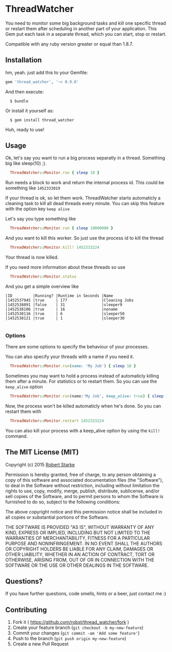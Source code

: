 # ThreadWatcher

You need to monitor some big background tasks and kill one specific thread or restart them after scheduling in another part of your application. This Gem put each task in a separate thread, which you can start, stop or restart.

Compatible with any ruby version greater or equal than 1.8.7.


## Installation

hm, yeah. just add this to your Gemfile:

```ruby
gem 'thread_watcher', '~> 0.9.0'
```

And then execute:
```
  $ bundle
```
Or install it yourself as:
```
  $ gem install thread_watcher
```

Huh, ready to use!

## Usage

Ok, let's say you want to run a big process separatly in a thread. 
Something big like sleep(10) ;). 

```ruby
  ThreadWatcher::Monitor.run { sleep 10 }
```

Run needs a block to work and return the internal process id. 
This could be something like `1452333019`

If your thread is ok, so let them work.
ThreadWatcher starts automaticly a cleaning task to kill all dead threads every minute. You can skip this feature with the option key `keep alive`

Let's say you type something like

```ruby
  ThreadWatcher::Monitor.run { sleep 10000000 }
```

And you want to kill this worker. So just use the process id to kill the thread

```ruby
  ThreadWatcher::Monitor.kill! 1452333224
```

Your thread is now killed.


If you need more information about these threads so use

```ruby
  ThreadWatcher::Monitor.status
```

And you get a simple overview like

```
|ID         |Running? |Runtime in Seconds |Name
|1452537945 |true     | 177               |Cleaning Jobs
|1452538091 |false    | 31                |sleeper9
|1452538106 |true     | 16                |noname
|1452538116 |true     | 6                 |sleeper50
|1452538121 |true     | 1                 |sleeper30


```

### Options

There are some options to specify the behaviour of your processes.

You can also specify your threads with a name if you need it.

```ruby
  ThreadWatcher::Monitor.run(name: 'My Job') { sleep 10 }
```

Sometimes you may want to hold a process instead of automaticly killing them after a minute. For statistics or to restart them. So you can use the `keep_alive` option

```ruby
  ThreadWatcher::Monitor.run(name:'My Job', keep_alive: true) { sleep 10 }
```

Now, the process won't be killed automaticly when he's done. So you can restart them with

```ruby
  ThreadWatcher::Monitor.restart 1452333224
```

You can also kill your process with a keep_alive option by using the `kill!` command.



## The MIT License (MIT)

Copyright (c) 2015  [Robert Starke](robertst81+github@gmail.com)

Permission is hereby granted, free of charge, to any person obtaining a copy
of this software and associated documentation files (the "Software"), to deal
in the Software without restriction, including without limitation the rights
to use, copy, modify, merge, publish, distribute, sublicense, and/or sell
copies of the Software, and to permit persons to whom the Software is
furnished to do so, subject to the following conditions:

The above copyright notice and this permission notice shall be included in
all copies or substantial portions of the Software.

THE SOFTWARE IS PROVIDED "AS IS", WITHOUT WARRANTY OF ANY KIND, EXPRESS OR
IMPLIED, INCLUDING BUT NOT LIMITED TO THE WARRANTIES OF MERCHANTABILITY,
FITNESS FOR A PARTICULAR PURPOSE AND NONINFRINGEMENT. IN NO EVENT SHALL THE
AUTHORS OR COPYRIGHT HOLDERS BE LIABLE FOR ANY CLAIM, DAMAGES OR OTHER
LIABILITY, WHETHER IN AN ACTION OF CONTRACT, TORT OR OTHERWISE, ARISING FROM,
OUT OF OR IN CONNECTION WITH THE SOFTWARE OR THE USE OR OTHER DEALINGS IN
THE SOFTWARE.

## Questions?

If you have further questions, code smells, hints or a beer, just contact me :)

## Contributing

1. Fork it ( https://github.com/robst/thread_watcher/fork )
2. Create your feature branch (`git checkout -b my-new-feature`)
3. Commit your changes (`git commit -am 'Add some feature'`)
4. Push to the branch (`git push origin my-new-feature`)
5. Create a new Pull Request